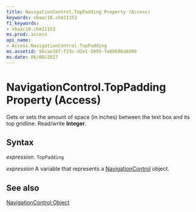 ```yaml
---
title: NavigationControl.TopPadding Property (Access)
keywords: vbaac10.chm11153
f1_keywords:
- vbaac10.chm11153
ms.prod: access
api_name:
- Access.NavigationControl.TopPadding
ms.assetid: 56cae307-f23c-d2e1-5095-fe6b696a6d98
ms.date: 06/08/2017
---
```



# NavigationControl.TopPadding Property (Access)

Gets or sets the amount of space (in inches) between the text box and its top gridline. Read/write  **Integer**.


## Syntax

 _expression_. `TopPadding`

 _expression_ A variable that represents a [NavigationControl](Access.NavigationControl.md) object.


## See also


[NavigationControl Object](Access.NavigationControl.md)

